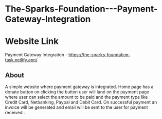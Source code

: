 # The-Sparks-Foundation---Payment-Gateway-Integration

# Website Link
Payment Gateway Integration - https://the-sparks-foundation-task.netlify.app/

## About
A simple website where payment gateway is integrated. Home page has a donate button on clicking the button user will land on the payment page where user can select the amount to be paid and the payment type like Credit Card, Netbanking, Paypal and Debit Card. On successful payment an invoice will be generated and email will be sent to the user for payment received .
